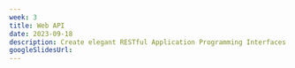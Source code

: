 ```yaml
---
week: 3
title: Web API
date: 2023-09-18
description: Create elegant RESTful Application Programming Interfaces (API) with Express.js; Breaking down the HTTP request; Using Javascript to make HTTP requests on the browser without reloading.
googleSlidesUrl: 
---
```

